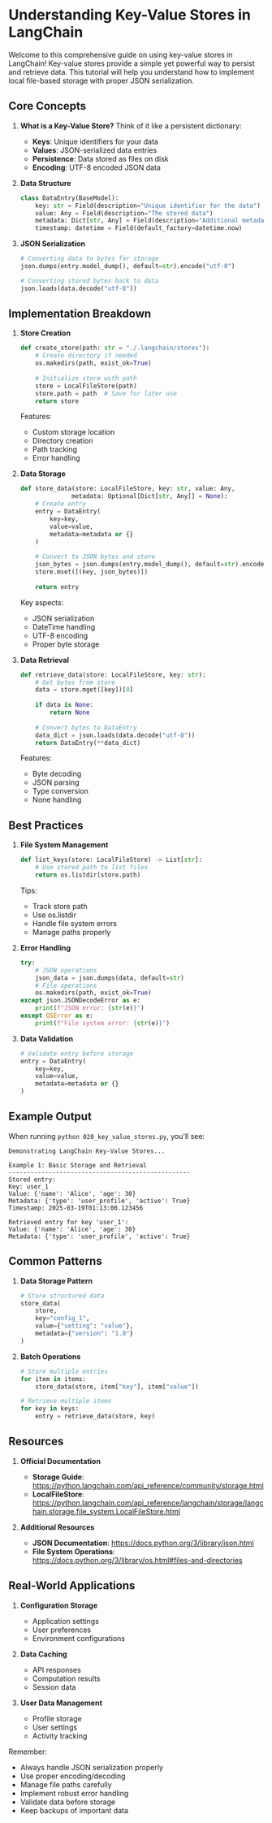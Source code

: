 # Understanding Key-Value Stores in LangChain

Welcome to this comprehensive guide on using key-value stores in LangChain! Key-value stores provide a simple yet powerful way to persist and retrieve data. This tutorial will help you understand how to implement local file-based storage with proper JSON serialization.

## Core Concepts

1. **What is a Key-Value Store?**
   Think of it like a persistent dictionary:
   
   - **Keys**: Unique identifiers for your data
   - **Values**: JSON-serialized data entries
   - **Persistence**: Data stored as files on disk
   - **Encoding**: UTF-8 encoded JSON data

2. **Data Structure**
   ```python
   class DataEntry(BaseModel):
       key: str = Field(description="Unique identifier for the data")
       value: Any = Field(description="The stored data")
       metadata: Dict[str, Any] = Field(description="Additional metadata")
       timestamp: datetime = Field(default_factory=datetime.now)
   ```

3. **JSON Serialization**
   ```python
   # Converting data to bytes for storage
   json.dumps(entry.model_dump(), default=str).encode("utf-8")
   
   # Converting stored bytes back to data
   json.loads(data.decode("utf-8"))
   ```

## Implementation Breakdown

1. **Store Creation**
   ```python
   def create_store(path: str = "./.langchain/stores"):
       # Create directory if needed
       os.makedirs(path, exist_ok=True)
       
       # Initialize store with path
       store = LocalFileStore(path)
       store.path = path  # Save for later use
       return store
   ```
   
   Features:
   - Custom storage location
   - Directory creation
   - Path tracking
   - Error handling

2. **Data Storage**
   ```python
   def store_data(store: LocalFileStore, key: str, value: Any, 
                 metadata: Optional[Dict[str, Any]] = None):
       # Create entry
       entry = DataEntry(
           key=key,
           value=value,
           metadata=metadata or {}
       )
       
       # Convert to JSON bytes and store
       json_bytes = json.dumps(entry.model_dump(), default=str).encode("utf-8")
       store.mset([(key, json_bytes)])
       
       return entry
   ```
   
   Key aspects:
   - JSON serialization
   - DateTime handling
   - UTF-8 encoding
   - Proper byte storage

3. **Data Retrieval**
   ```python
   def retrieve_data(store: LocalFileStore, key: str):
       # Get bytes from store
       data = store.mget([key])[0]
       
       if data is None:
           return None
       
       # Convert bytes to DataEntry
       data_dict = json.loads(data.decode("utf-8"))
       return DataEntry(**data_dict)
   ```
   
   Features:
   - Byte decoding
   - JSON parsing
   - Type conversion
   - None handling

## Best Practices

1. **File System Management**
   ```python
   def list_keys(store: LocalFileStore) -> List[str]:
       # Use stored path to list files
       return os.listdir(store.path)
   ```
   
   Tips:
   - Track store path
   - Use os.listdir
   - Handle file system errors
   - Manage paths properly

2. **Error Handling**
   ```python
   try:
       # JSON operations
       json_data = json.dumps(data, default=str)
       # File operations
       os.makedirs(path, exist_ok=True)
   except json.JSONDecodeError as e:
       print(f"JSON error: {str(e)}")
   except OSError as e:
       print(f"File system error: {str(e)}")
   ```

3. **Data Validation**
   ```python
   # Validate entry before storage
   entry = DataEntry(
       key=key,
       value=value,
       metadata=metadata or {}
   )
   ```

## Example Output

When running `python 020_key_value_stores.py`, you'll see:

```
Demonstrating LangChain Key-Value Stores...

Example 1: Basic Storage and Retrieval
--------------------------------------------------
Stored entry:
Key: user_1
Value: {'name': 'Alice', 'age': 30}
Metadata: {'type': 'user_profile', 'active': True}
Timestamp: 2025-03-19T01:13:00.123456

Retrieved entry for key 'user_1':
Value: {'name': 'Alice', 'age': 30}
Metadata: {'type': 'user_profile', 'active': True}
```

## Common Patterns

1. **Data Storage Pattern**
   ```python
   # Store structured data
   store_data(
       store,
       key="config_1",
       value={"setting": "value"},
       metadata={"version": "1.0"}
   )
   ```

2. **Batch Operations**
   ```python
   # Store multiple entries
   for item in items:
       store_data(store, item["key"], item["value"])
   
   # Retrieve multiple items
   for key in keys:
       entry = retrieve_data(store, key)
   ```

## Resources

1. **Official Documentation**
   - **Storage Guide**: https://python.langchain.com/api_reference/community/storage.html
   - **LocalFileStore**: https://python.langchain.com/api_reference/langchain/storage/langchain.storage.file_system.LocalFileStore.html

2. **Additional Resources**
   - **JSON Documentation**: https://docs.python.org/3/library/json.html
   - **File System Operations**: https://docs.python.org/3/library/os.html#files-and-directories

## Real-World Applications

1. **Configuration Storage**
   - Application settings
   - User preferences
   - Environment configurations

2. **Data Caching**
   - API responses
   - Computation results
   - Session data

3. **User Data Management**
   - Profile storage
   - User settings
   - Activity tracking

Remember: 
- Always handle JSON serialization properly
- Use proper encoding/decoding
- Manage file paths carefully
- Implement robust error handling
- Validate data before storage
- Keep backups of important data
